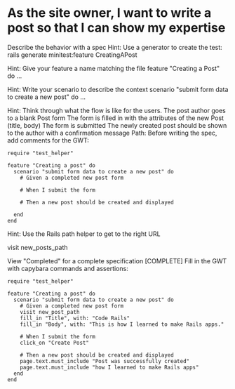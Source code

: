 # As the site owner, I want to write a post so that I can show my expertise

Describe the behavior with a spec
Hint: Use a generator to create the test:
rails generate minitest:feature CreatingAPost

Hint: Give your feature a name matching the file
feature "Creating a Post" do ...

Hint: Write your scenario to describe the context
scenario "submit form data to create a new post" do ...

Hint: Think through what the flow is like for the users.
The post author goes to a blank Post form
The form is filled in with the attributes of the new Post (title, body)
The form is submitted
The newly created post should be shown to the author with a confirmation message
Path:
Before writing the spec, add comments for the GWT:

```
require "test_helper"

feature "Creating a post" do
  scenario "submit form data to create a new post" do
    # Given a completed new post form

    # When I submit the form

    # Then a new post should be created and displayed

  end
end
```
Hint: Use the Rails path helper to get to the right URL

visit new_posts_path

View "Completed" for a complete specification
[COMPLETE] Fill in the GWT with capybara commands and assertions:

```
require "test_helper"

feature "Creating a post" do
  scenario "submit form data to create a new post" do
    # Given a completed new post form
    visit new_post_path
    fill_in "Title", with: "Code Rails"
    fill_in "Body", with: "This is how I learned to make Rails apps."

    # When I submit the form
    click_on "Create Post"

    # Then a new post should be created and displayed
    page.text.must_include "Post was successfully created"
    page.text.must_include "how I learned to make Rails apps"
  end
end
```

